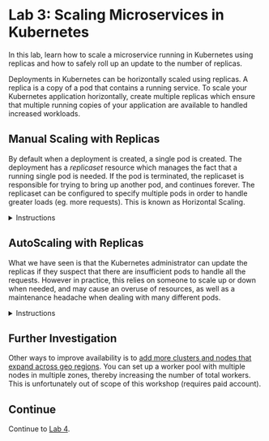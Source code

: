 # Lab 3: Scaling Microservices in Kubernetes
In this lab, learn how to scale a microservice running in Kubernetes using replicas and how to safely roll up an update to the number of replicas.

Deployments in Kubernetes can be horizontally scaled using replicas. A replica is a copy of a pod that contains a running service. To scale your Kubernetes application horizontally, create multiple replicas which ensure that multiple running copies of your application are available to handled increased workloads.  

## Manual Scaling with Replicas

By default when a deployment is created, a single pod is created.  The deployment has a *replicaset* resource which manages the fact that a running single pod is needed.  If the pod is terminated, the replicaset
is responsible for trying to bring up another pod, and continues forever.  The replicaset can be configured to specify multiple pods in order to handle greater loads (eg. more requests).  This is known as
Horizontal Scaling.

<details>
<summary>Instructions</summary>

You can scale your Kubernetes application running on the IBM Cloud Kubernetes service by specifying the number of replicas by:

* Running the ```kubectl scale``` command
* Using a deployment configuration file
* Navigating to the deployments view in the IBM Cloud Kubernetes service dashboard and modifying the configuration

1. Scaling account, provider and cost service deployments  
In this step you will scale the account deployment by adding 2 replicas, the provider deploment with 4 replicas and the cost deployment with 8 replicas.  

1.1. Scale the dep-account deployment by adding 2 replicas ***using the kubectl scale command*** by running  

Note: If you modified the Kubernetes namespace in the last lab, set it back to the default by executing the following command:

```
$ kubectl config set-context --current --namespace=default
```

Now scale the account deployment.

```
$ kubectl scale --replicas=2 deployment dep-account  
deployment "dep-account" scaled 
```
  
Kubernetes will now add 2 new pods for the dep-account service. You can verify this by running the ``` kubectl get pods``` command. Notice that 2 new pods for the dep-account were created. Now try deleting one of the account pods using the command ```kubectl delete pods dep-account-xxx```. Kubernetes will delete the pod and re-create a new one to satisfy the deployment configuration that specified 2 replicas for the deployment, dep-account. You can verify this by running the ``` kubectl get pods``` command and notice the name of the newly created dep-account-xxx pod.

Scaling on the command line is a quick way to add additional pods but perhaps it is not the best way because the modification of the deployment was temporary.  Ideally you'd likely want to have the number of replicas specified in a configuration file.

1.2.  Scale the dep-provider depolyment by adding 4 replicas by ***editing the deployment configuration*** running the command below and modifying the *replicas* property value under the spec property. You can also edit the deployment configuration via the Kubernetes dashboard.
 
``` 
kubectl edit deployment/dep-provider
```

```
# Please edit the object below. Lines beginning with a '#' will be ignored,
# and an empty file will abort the edit. If an error occurs while saving this file will be
# reopened with the relevant failures.
#
apiVersion: extensions/v1beta1
kind: Deployment
metadata:
  annotations:
    deployment.kubernetes.io/revision: "1"
  creationTimestamp: 2019-09-28T13:37:57Z
  generation: 1
  labels:
    app: dep-provider
  name: dep-provider
  namespace: default
  resourceVersion: "299245"
  selfLink: /apis/extensions/v1beta1/namespaces/default/deployments/dep-provider
  uid: 2e86236f-e1f5-11e9-86a5-022c994165ef
spec:
  progressDeadlineSeconds: 2147483647
  replicas: 4
  revisionHistoryLimit: 2147483647
...
```  
Save changes and exit edit mode. Verify that 4 new provider service pods were created by running the command ``` kubectl get pods```.  


1.3. To scale the dep-cost service by adding 8 replicas via the ***IBM Cloud Kubernetes Dashboard***, launch the dashboard from your Kubernetes service cluster and navigate to Deployments view. 
![](./images/kube-cluster.png)  


Click on the Scale menu option against the dep-cost service and add 8 replicas. 
![](./images/kube-cluster-dashboard-depolyments-view.png)  


2. We will then proceed to view the rollout status. Run
```
kubectl rollout status deployment/dep-account
kubectl rollout status deployment/dep-provider
kubectl rollout status deployment/dep-cost
```
*The rollout might occur so quickly that the following messages might not display:*
```
Waiting for rollout to finish: 1 of 2 updated replicas are available...
Waiting for rollout to finish: 2 of 2 updated replicas are available...
deployment "dep-account" successfully rolled out
...
...
```
You may see the output as each pod for each service is being rolled out.  

3. Once the rollout has finished, verify that the replicas have been rolled out and are running. To do this run the command:
```
kubectl get pods

NAME                                    READY     STATUS    RESTARTS   AGE
dep-account-b78dfd57d-cpjp7             1/1       Running   0          36m
dep-account-b78dfd57d-dbt9d             1/1       Running   0          18h
dep-cost-5dcd9b5c7f-kppcj        1/1       Running   0          23h
dep-cost-5dcd9b5c7f-lv5tw        1/1       Running   0          8m
dep-cost-5dcd9b5c7f-kaccj        1/1       Running   0          21h
dep-cost-5dcd9b5c7f-de5tw        1/1       Running   0          12m
dep-cost-5dcd9b5c7f-werft        1/1       Running   0          13h
dep-cost-5dcd9b5c7f-ppiuo        1/1       Running   0          19m
dep-cost-5dcd9b5c7f-yuabj        1/1       Running   0          20h
dep-cost-5dcd9b5c7f-sinae        1/1       Running   0          11m
dep-provider-6c897669cb-fzzsc           1/1       Running   0          23h
dep-provider-6c897669cb-jfjbz           1/1       Running   0          7m
dep-provider-6c897669cb-lcbbg           1/1       Running   0          7m
dep-provider-6c897669cb-cdfgy           1/1       Running   0          9m

```
  
4. A ReplicaSet is a Kubernetes object whose purpose is to maintain a stable set of replicated Pods running at any given time. Kubernetes should have created 2 replicasets for the pods running the account service, 8 for the cost service and 4 for the provider. To view the ReplicaSets and the number of replicas that were created after scaling run:
```
kubectl get replicasets
```
```
NAME                              DESIRED   CURRENT   READY     AGE
dep-account-b78dfd57d             2         2         2         18h
dep-cost-5dcd9b5c7f               8         8         8         23h
dep-provider-6c897669cb           4         4         4         23h
```
  
5. Now let's go back to the browser and verify the number of pods that were created by navigating once again to the Kubernetes dashboard.  Click "Kubernetes Dashboard" button on your IBM Cloud Kubernetes cluster page as before. This action would launch the Kubernetes dashboard. Navigate to the Workloads tab on the dashboard. Notice the number of pods currently running for each of the services.  You can see the status of all of the pods running (green checkmarks). There are now 14 instances of the app running in this deployment.  

![](./images/kube-cluster-dashboard-workloads-view.png)

  
6. Test any of services that were created using either cURL or from your browser.
```
eg. http://<external ip>:<account service port>/account
eg. http://<external ip>:<account service port>/account/123
eg. http://<external ip>:<provider service port>/provider
eg. http://<external ip>:<provider service port>/provider/bell
eg. http://<external ip>:<cost service port>/cost
eg. http://<external ip>:<cost service port>/cost/123
```
Notice that each time you hit the same service, the service request might be handled by a different pod running the service. This can be verified by checking the hostname from the service response. The external IP address and port remains the same but based on load, the requests may end up on different pods.

Just as you scaled up the number of replicas, you can even scale them down.  

</details>

## AutoScaling with Replicas

What we have seen is that the Kubernetes administrator can update the replicas if they suspect that there are insufficient pods to handle all the requests.  However in practice, this relies on someone to scale up or down when
needed, and may cause an overuse of resources, as well as a maintenance headache when dealing with many different pods.

<details>
<summary>Instructions</summary>

In order for Kubernetes to make the most efficient use of resources, it must understand the resource needs for your pods so that it will know when scaling should occur.  These fields can be updated in your pod definition
to provide this information, resources and limits.  

| Field | Description |
|-------| --- |
| Requests - cpu | Requests describes the minimum amount of cpu required. |
| Requests - memory | Requests describes the minimum amount of memory required. |
| Limits - cpu | Limits describes the maximum amount of cpu allowed. | 
| Limits - memory | Limits describes the maximum amount of memory allowed. | 

The cpu is measured in cores, so 100m would be equivalent to 0.1 core.  

1. To check how many cpu cores and memory we have, you can check the nodes in your cluster:

    ```
    kubectl get nodes -o=jsonpath='{.items[0].status.capacity}'
    ```

    map[cpu:2 ephemeral-storage:101330012Ki hugepages-1Gi:0 hugepages-2Mi:0 memory:4041540Ki pods:110]

This output shows there are 2 CPU cores, and a total of 4Gb of memory available to us.

1. Let us create a different deployment from a different image which has an initial request of 0.5 of a core, and 256 Mb of memory, and display how much cpu is in use currently.

    ```
    kubectl run resource-consumer --image=gcr.io/kubernetes-e2e-test-images/resource-consumer:1.4 --expose --service-overrides='{ "spec": { "type": "NodePort" } }' --port 8080 --requests='cpu=500m,memory=256Mi'
    ```

1. Create a Horizonal Pod Autoscaler

    ```
    kubectl autoscale deploy resource-consumer --min=1 --max=10 --cpu-percent=5
    kubectl get horizontalpodautoscaler
    kubectl get hpa
    ```

It may take some time for the autoscaler to calculate cpu usage for the resource-consumer.  It should appear similar to this:

    NAME                REFERENCE                      TARGETS   MINPODS   MAXPODS   REPLICAS   AGE
    resource-consumer   Deployment/resource-consumer   0%/5%     1         10        1          39s

1.  The resource-consumer deployment also has a service created with a nodeport.  Examine it and note the external port:

    ```
    kubectl get service resource-consumer
    ```

2. This resource-consumer image allows us to simulate load 

    ```
    curl --data "millicores=600&durationSec=60" http://<EXTERNAL-IP>:<SERVICE_PORT>/ConsumeCPU
    ```

3. After a few moments, you can check how many resource-consumer pods there are, and how much cpu is being consumed.

    ```
    kubectl get hpa
    kubectl top pods
    ```

    ```
    NAME                REFERENCE                      TARGETS   MINPODS   MAXPODS   REPLICAS   AGE
    resource-consumer   Deployment/resource-consumer   54%/5%    1         10        4          4m49s
    ```

In our example, there are now a total of 4 replicas.  You may see many more resource-consumer pods being instantiated, but stuck in Pending State.  This is because of the initial requested cpu of the pod (0.5 core)
which cannot be allocated, because we only have 2 CPU cores to share among all pods.

1. Finally lets clean up this example

    ```
    kubectl delete hpa resource-consumer
    kubectl delete deployment resource-consumer
    kubectl delete svc resource-consumer
    ```

</details>

## Further Investigation
Other ways to improve availability is to [add more clusters and nodes that expand across geo regions](https://cloud.ibm.com/docs/containers?topic=containers-clusters). You can set up a worker pool with 
multiple nodes in multiple zones, thereby increasing the number of total workers. This is unfortunately out of scope of this workshop (requires paid account).

## Continue

Continue to [Lab 4](https://github.com/cloud-coder/cascon-2019-kubernetes-apimanager/tree/master/04-api-management).

